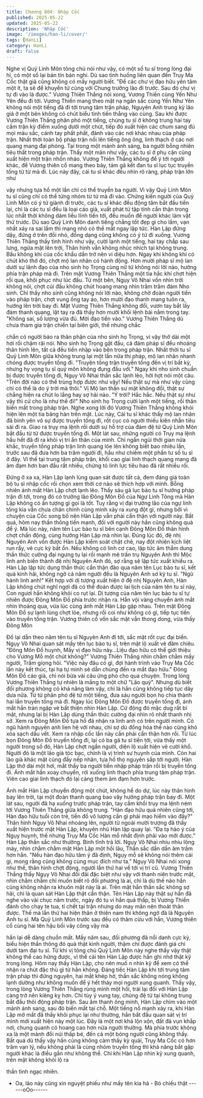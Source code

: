 ```yaml
---
title: Chương 804: Nhập Cốc
published: 2025-05-22
updated: 2025-05-22
description: 'Nhập Cốc'
image: '/images/han-li/cover/'
tags: [HanLi]
category: HanLi
draft: false
---
```


Nghe vị Quỷ Linh Môn tông chủ nói như vậy, có một số tu sĩ trong
lòng đại hỉ, có một số lại bán tín bán nghi.
Dù sao tình huống liên quan đến Trụy Ma Cốc thật giả cũng
không có mấy người biết.
"Để các chư vị đạo hữu yên tâm một ít, ta sẽ để khuyển tử cùng
với Chung trưởng lão đi trước. Sau đó chư vị tự đi vào là được."
Vương Thiên Thắng nói xong, Vương Thiền cùng Yến Như Yên
đều đi tới.
Vương Thiền mang theo mặt nạ ngân sắc cùng Yến Như Yên
không nói một tiếng đã đi tới trung tâm trận pháp, Nguyên Anh
trung kỳ lão giả ở một bên không có chút biểu tình tiến thẳng vào
cùng.
Sau khi được Vương Thiên Thắng phân phó một tiếng, chúng tu
sĩ ở không trung hai tay cầm trận kỳ điểm xuống dưới một chút,
tiếp đó xuất hiện các chum sang đủ mọi màu sắc, cánh tay phất
phất, đánh vào các nơi khác nhau của pháp trận.
Nhất thời toàn bộ pháp trận nổi lên tiếng ông ông, linh thạch ở
các nơi quang mang đại phóng. Tại trong một mảnh ánh sáng, ba
người bỗng nhiên tiêu thất trong pháp trận.
Thấy một màn như vậy, các tu sĩ ở phụ cận cũng xuất hiện một
trận nhốn nháo.
Vương Thiên Thắng không để ý tới người khác, để Vương thiên
cổ mang theo bảy, tám gã kết đan tu sĩ lục tục truyền tống từ từ
mà đi.
Lúc này đây, cái tu sĩ khác đều nhìn rõ ràng, pháp trận lớn như

vậy nhưng tựa hồ một lần chỉ có thể truyền ba người. Vì vậy Quỷ
Linh Môn tu sĩ cũng chỉ có thể từng nhóm từ từ mà đi vào.
Chứng kiến người của Quỷ Linh Môn có ý tứ giành đi trước, các
tu sĩ khác đều động tâm bắt đầu tiến lại, chỉ là các tu sĩ đều là loại
cáo già, xuất phát từ tập tính cẩn thận trong lúc nhất thời không
dám liều lĩnh tiến tới, đều muốn để người khác làm vật thử trước.
Dù sao Quỷ Linh Môn danh tiếng chẳng tốt đẹp gì cho lắm, vạn
nhất xảy ra sai lầm thì mạng nhỏ có thể mất ngay lập tức.
Hàn Lập đứng dậy, đứng ở trên đồi nhỏ, đồng dạng cũng không
có ý tứ đi xuống.
Vương Thiên Thắng thấy tình hình như vậy, cười lạnh một tiếng,
hai tay chắp sau lưng, ngửa mặt lên trời, Thân hình vẫn không
nhúc nhích tại không trung.
Bầu không khí của cốc khẩu dần trở nên vi diệu hơn.
Ngay khi không khí có chút khó thở đó, chợt mộ lan nhân có hành
động.
Hơn mười pháp sĩ mộ lan dưới sự lãnh đạo của nho sinh họ
Trọng cùng nữ tử không nói lời nào, hướng phía trận pháp mà đi.
Trên mặt Vương Thiên Thắng một tia hắc khí chợt hiện rồi qua,
khôi phục như lúc đầu.
Từ một bên, Ngụy Vô Nhai vốn nhìn trời không nói, chợt cúi đầu
không chút hoang mang nhìn trằm trằm đám Nho sinh.
Chỉ thấy nho sinh cũng không nói lời nào, không chờ đoàn người
tiến vào pháp trận, chợt vung ống tay áo, hơn mười đạo thanh
mang tuôn ra, hướng lên trời bay đi.
Mặt Vương Thiên Thắng không đổi, vươn tay bắt lấy đám thanh
quang, lật tay ra đã thấy hơn mười khối lệnh bài nằm trong tay.
"Không sai, số lượng vừa đủ. Mời đạo tiến vào." Vương Thiên
Thắng dù chưa tham gia trận chiến tại biên giới, thế nhưng chắc

chắn có người báo ra thân phận của nho sinh họ Trọng, vì vậy
thở dài một hơi rồi chậm rãi nói.
Nho sinh họ Trọng gật đầu, cả đám pháp sĩ đều nhoáng thân hình
lên, tất cả đều tiến nhập vào bên trong pháp trận.
Nhất thời tu sĩ Quỷ Linh Môn giữa không trung lại một lần nữa thi
pháp, mộ lan nhân nhanh chóng được truyền tống đi.
"Truyện tống trận truyền tống đến vị trí bất kỳ, nhưng hy vọng tu sĩ
quý môn không đụng đầu với." Ngay khi nho sinh chuẩn bị được
truyền tống đi, Ngụy Vô Nhai thần sắc lạnh lẽo, hời hợt nói một
câu.
"Trên đời nào có thể trùng hợp được như vậy! Nếu thật sự mà như
vậy cũng chỉ có thể là do ý trời mà thôi." Vị Mộ lan thần sư mặt
không đổi, thật sự chẳng hiện ra chút lo lắng hay sợ hãi nào.
"Ý trời? Hắc hắc. Nếu thật sự như vậy thì cứ cho là như thế đi!"
Nho sinh họ Trọng cười lạnh một tiếng, rồi thân biến mất trong
pháp trận.
Nghe xong lời đó Vương Thiên Thắng không khỏi hiện lên một tia
băng hàn trên mặt.
Lúc này, Cái tu sĩ khác thấy mộ lan nhân đã bình yên vô sự được
truyền tống đi, rốt cục có người thiếu kiên nhẫn tiêu sái đi ra. Giao
ra trụy ma lệnh rồi dưới sự hỗ trợ của đám đệ tử Quỷ Linh Môn
bắt đầu từ từ được truyền tống đi.
Một lát sau, những người có Trụy ma lệnh hầu hết đã đi ra khỏi vị
trí ẩn thân của mình.
Chỉ ngắn ngủi thời gian nửa khắc, truyền tống pháp trận linh
quang lóe lên không biết bao nhiêu lần, trước sau đã đưa hơn ba
trăm người đi, hầu như chiếm một phần tư số tu sĩ ở đây. Vì thế
tại trung tâm pháp trận, khối cao giai linh thạch quang mang đã
ảm đạm hơn ban đầu rất nhiều, chứng tỏ linh lực tiêu hao đã rất
nhiều rồi.

Đứng ở xa xa, Hàn Lập lạnh lùng quan sát được tất cả, đem đáng
giá toàn bộ tu sĩ nhập cốc rồi chọn xem thời cơ nào sẽ thích hợp
với mình.
Bỗng nhiên ánh mắt Hàn Lập chợt lạnh lẽo. Thấy sáu gã lục bào
tu sĩ hướng pháp trận đi tới, trong đó có trưởng lão Đông Môn Đồ
của Ngự Linh Tông mà Hàn Lập không có ấn tượng gì gọi là tốt.
Tuy rằng vị đại trưởng lão của ngự linh tông kia vẫn chưa chân
chính cùng mình xảy ra xung đột gì, nhưng bởi vì chuyện của Cốc
song bồ nên Hàn Lập vẫn phải cẩn thận với người này.
Bất quá, hôm nay thần thông tiến mạnh, đối với người này hắn
cũng không quá để ý.
Mà lúc này, năm tên Lục bào tu sĩ bên cạnh Đông Môn Đồ thân
hình chợt chấn động, cùng hướng Hàn Lập mà nhìn lại.
Đúng lúc đó, đệ nhị Nguyên Anh vốn được Hàn Lập kiểm soát
chặt chẽ, nay đột nhiên kịch liệt run rẩy, vẻ cực kỳ bất ổn. Nếu
không có linh cơ cao, lập tức âm thầm dung thần thức cường đại
ngưng tụ lại rồi mạnh mẽ trấn trụ Nguyên Anh thì Mộc linh anh
biến thành đệ nhị Nguyên Anh đó, sợ rằng sẽ lập tức xuất khiếu
ra.
Hàn Lập lập tức dụng thần thức cẩn thận đảo qua năm tên Lục
bào tu sĩ, kết quả kinh hãi, không ngờ cả năm người đều là
Nguyên Anh sơ kỳ tu sĩ.
"Ngũ hành linh anh!" Kết hợp với dị tượng xuất hiện ở đệ nhị
Nguyên Anh, Hàn Lập không chút nghĩ ngợi đã có thể đoán được
lai lịch của năm tên tu sĩ này, Con ngươi hắn không khỏi co rụt lại.
Dị tượng của năm tên lục bào tu sĩ tự nhiên được Đông Môn Đồ
phía trước nhận ra. Hắn vội vàng chuyển ánh mắt nhìn thoáng
qua, vừa lúc cùng ánh mắt Hàn Lập gặp nhau.
Trên mặt Đông Môn Đồ sự lạnh lùng chợt lóe, nhưng rồi coi như
không có gì, tiếp tục tiến vào truyền tống trận.
Vương thiên cổ vốn sắc mặt vẫn thong dong, vừa thấy Đông Môn

Đồ lại dẫn theo năm tên tu sĩ Nguyên Anh đi tới, sắc mặt rốt cục
đại biến.
Ngụy Vô Nhai quan sát mấy tên lục bào tu sĩ, trên mặt lộ xuất vẻ
đăm chiêu.
"Đông Môn Đồ huynh, Mấy vị đạo hữu này…Liệu đạo hữu có thể
giới thiệu cho Vương Mỗ một chút không?" Vương Thiên Thắng
nhìn chằm chằm mấy người, Trầm giọng hỏi.
"Việc này đâu có gì, đợi hành trình vào Trụy Ma Cốc lần này kết
thúc, tại hạ tự mình sẽ dẫn chúng đến ra mắt đạo hữu." Đông
Môn Đồ cáo già, chỉ nói bừa vài câu ứng phó cho qua chuyện.
Trong lòng Vương Thiên Thắng tự nhiên là mắng to một chữ "Lão
quỷ". Nhưng dù biết đối phương không có khả năng làm vậy, chỉ
là hắn cũng không tiếp tục dây dưa nữa.
Từ từ phân phó đệ tử một tiếng, đưa sáu người bọn họ chia thành
hai lần truyền tống mà đi. Ngay lúc Đông Môn Đồ được truyền
tống đi, ánh mắt hắn tràn ngập vẻ bất thiện nhìn Hàn Lập.
Cử động đó mặc dug rất bí mật, nhưng lại bị Hàn Lập dùng thần
thức cường đại nhìn rõ nhất thanh nhị sở.
Xem ra Đông Môn Đồ tựa hồ đã nhận ra linh anh có trên người
mình. Có ngũ hành nguyên anh lien hệ với nhau, chỉ sợ dù đồng
hóa thế nào cũng khó xóa sạch dấu vết. Xem ra nhập cốc lần này
cần phải cẩn thận hơn rồi.
Từ lúc bọn Đông Môn Đồ truyền tống đi, lại có ba gã tu sĩ tiến tới,
vừa thấy một người trong số đó, Hàn Lập chợt ngẩn người, diện
lộ xuất hiện vẻ cười khổ. Người đó là một lão già tóc bạc, chính là
vị trình sư huynh của mình. Còn hai lão già khác mặt cũng đầy
nếp nhăn, tựa hồ thọ nguyên sắp tới người.
Hàn Lập thở dài một hơi, mắt thấy ba người tiến nhập pháp trận
rồi bị truyền tống đi. Ánh mắt hắn xoay chuyển, rơi xuống linh
thạch phía trung tâm pháp trận. Viên cao giai linh thạch đó lại
càng them ảm đạm hơn trước.

Ánh mắt Hàn Lập chuyển động một chút, không hề do dự, lúc này
thân hình bay lên trời, tại một đoàn thanh quang bao vây hướng
pháp trận bay đi.
Một lát sau, người đã hạ xuống trước pháp trận, tay cầm khối trụy
ma lệnh ném tới Vương Thiên Thắng giữa không trung.
"Hàn đạo hữu quả nhiên cũng tới, Hàn đạo hữu tuổi còn trẻ, tiền
đồ vô lượng cần gì phải mạo hiểm vào đây?" Thân hình Ngụy Vô
Nhai nhoáng lên, người từ ngoài mười trượng đã thấy xuất hiện
trước mặt Hàn Lập, khuyên nhủ Hàn lập quay lại.
"Đa tạ hảo ý của Ngụy huynh, thế nhưng Trụy Ma Cốc Hàn mỗ
nhất định phải vào mới được." Hàn Lập thần sắc như thường.
Bình tĩnh trả lời.
Ngụy Vô Nhai nhíu nhíu lông mày, nhìn chằm chằm mặt Hàn Lập
một hồi lâu, Thần sắc dần dần âm trầm hơn hẳn.
"Nếu hàn đạo hữu tâm ý đã định, Ngụy mỗ sẽ không nói thêm cái
gì, mong rằng cũng không cùng mục đích như ta." Ngụy Vô Nhai
nói xong như thế, thân hình chợt động, người lần thứ hai về tới vị
trí cũ.
Vương Thiên Thắng thấy Ngụy Vô Nhai đối đãi đặc biệt như vậy
với thanh niên trước mặt, nhìn chằm chằm chỉ muốn biết rõ đối
phương là ai, chỉ là dù thế nào hắn cũng không nhận ra khuôn
mặt này là ai.
Trên mặt hắn thần sắc không sợ hãi, chỉ là quan sát Hàn Lập thật
cẩn thận.
Tên Hàn Lập này thật sự hắn đã nghe vào vài chục năm trước,
ngày đó tu vi hắn quá thấp, bị Vương Thiền đánh cho chạy te tua,
tí chết tại trận nhưng do may mắn nên thoát thân được.
Thế mà lần thứ hai hiện thân ở thiên nam thì không ngờ đã là
Nguyên Anh tu sĩ. Mà Quỷ Linh Môn trước sau đều có thâm cừu
với hắn, Vương thiên cổ cùng hai tên hậu bối vây công vậy mà

hắn lại dễ dàng chuồn mất.
Mấy năm sau, đối phương đã nổi danh cực kỳ, biểu hiện thần
thông đó quả thật kinh người, thậm chí được đánh giá chỉ dưới
tam đại tu sĩ.
Từ khi vị tông chủ Quỷ Linh Môn này nghe thấy vậy thật không
thể cao hứng được, vì thế cái tên Hàn Lập được hắn ghi nhớ thật
kỹ trong lòng.
Hôm nay thấy Hàn Lập, cho nên muố n nhìn kỹ để xem có thể
nhận ra chút đặc thù gì từ hắn không.
Đáng tiếc Hàn Lập khi tới trung tâm trận pháp thì đứng nguyên,
hai mắt khép hờ, thần sắc không nóng không lạnh dường như
không muốn để ý hết thảy mọi người xung quanh.
Thấy vậy, trong lòng Vương Thiên Thắng rùng mình một hồi, trái
lại đối với Hàn Lập càng trở nên kiêng kỵ hơn.
Chỉ tùy ý vung tay, chúng đệ tử tại không trung bắt đầu thôi động
pháp trận.
Sau âm thanh ông minh, Hàn Lập chìm vào một mảnh ánh sang,
sau đó biến mất tại chỗ.
Một tiếng nổ mạnh xảy ra, khi Hàn Lập mở mắt đã thấy khôi phục
lại như thường, hắn bắt đầu quan sát vị trí mình mới xuất hiện
này một lúc.
Đây là một nơi khá lộn xộn, đất đá vụn khắp nơi, chung quanh cỏ
hoang cao hơn nửa người thường. Mà phía trước không xa là
một mảnh đồi núi thấp bé, đến cả một bóng người cũng không
thấy.
Bất quá dù thấy vậy hắn cũng không cảm thấy kỳ quái, Trụy Ma
Cốc có hơn trăm vạn lý, nếu không phải là cùng nhóm truyền tống
thì khả năng bắt gặp người khác là điều gần như không thể.
Chỉ khi Hàn Lập nhìn kỹ xung quanh, trên mặt không khỏi lộ ra

thần tình ngạc nhiên.
- Oa, lão này cũng xin nguyệt phiếu như mấy tên kia hả - Bó chiếu
thật
------oOo------
